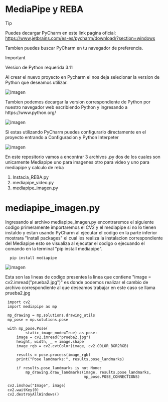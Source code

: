 
# MediaPipe y REBA

> [!TIP]
> Puedes decargar PyCharm en este link pagina oficial: https://www.jetbrains.com/es-es/pycharm/download/?section=windows
> 
> Tambien puedes buscar PyCharm en tu navegador de preferencia.

> [!IMPORTANT]
> Version de Python requerida 3.11

<P> Al crear el nuevo proyecto en Pycharm el nos deja selecionar la version de Python que deseamos utilizar.</P>


<img src="https://github.com/user-attachments/assets/f46d2954-8c28-49b5-9680-dc447a730dbe" alt="imagen">

<p>Tambien podemos decargar la version correspondiente de Python por nuestro navegador web escribiendo Python y ingresando a https://www.python.org/ </p>

 <img src="https://github.com/user-attachments/assets/02f6f022-921d-42c9-9c61-659d2c55939d" alt="imagen">

<p>Si estas utilizando PyCharm puedes configurarlo directamente en el proyecto entrando a Configuracion y Python Interpeter</p>


 <img src="https://github.com/user-attachments/assets/73a0e433-05e6-4f84-a40f-9d0f80820a0a" alt="imagen">


<p> En este repositorio vamos a  encontrar 3 archivos .py dos de los cuales son unicamente Mediapipe uno para imagenes otro para video y uno para mediapipe y calculo de reba</p>

1. Instacia_REBA.py
2. mediapipe_video.py
3. mediapipe_imagen.py


# mediapipe_imagen.py

<p> Ingresando al archivo mediapipe_imagen.py encontraremos el siguiente codigo primeramente importaremos el CV2 y el mediapipe si no lo tienen instaldo y estan usando PyCharm al ejecutar el codigo en la parte inferior mostrara "Install packages" el cual les realiza la instalacion correspondiente del Mediapipe esto se visualiza al ejecutar el codigo o ejecuando el comando en la terminal "pip install mediapipe".</p>


 ```
   pip install mediapipe
 ```

<img src="https://github.com/user-attachments/assets/848e0176-188e-4663-90ff-204f985b4355" alt="imagen">


<p>Esta son las lineas de codigo presentes la linea que contiene "image = cv2.imread("prueba2.jpg")"  es donde podemos realizar el cambio de archivo correspondiente al que deseamos trabajar en este caso se llama prueba2.jpg</p>

 ```
  import cv2
  import mediapipe as mp
  
  mp_drawing = mp.solutions.drawing_utils
  mp_pose = mp.solutions.pose
  
  with mp_pose.Pose(
          static_image_mode=True) as pose:
      image = cv2.imread("prueba2.jpg")
      height, width, _ = image.shape
      image_rgb = cv2.cvtColor(image, cv2.COLOR_BGR2RGB)
  
      results = pose.process(image_rgb)
      print("Pose landmarks:", results.pose_landmarks)
  
      if results.pose_landmarks is not None:
          mp_drawing.draw_landmarks(image, results.pose_landmarks,
                                    mp_pose.POSE_CONNECTIONS)
  
  cv2.imshow("Image", image)
  cv2.waitKey(0)
  cv2.destroyAllWindows()

 ```


